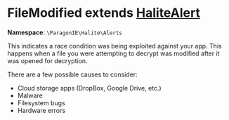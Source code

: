 # FileModified extends [HaliteAlert](HaliteAlert.md)

**Namespace**: `\ParagonIE\Halite\Alerts`

This indicates a race condition was being exploited against your app. This 
happens when a file you were attempting to decrypt was modified after it was
opened for decryption.

There are a few possible causes to consider:

* Cloud storage apps (DropBox, Google Drive, etc.)
* Malware
* Filesystem bugs
* Hardware errors
